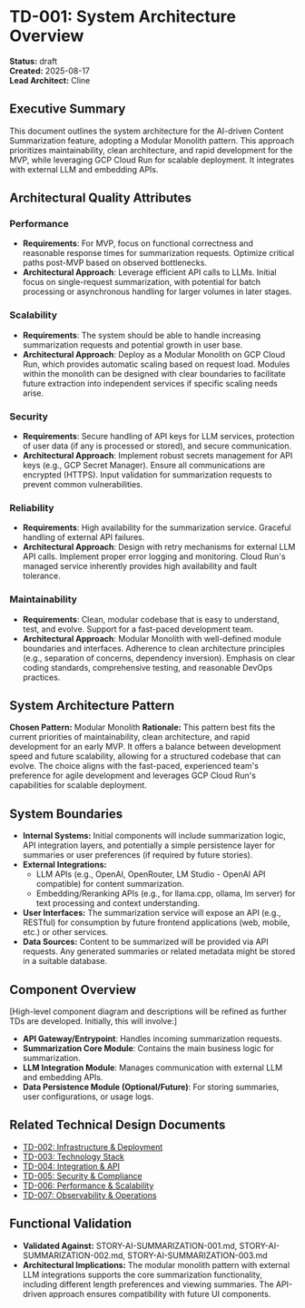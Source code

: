 # TD-001: System Architecture Overview

**Status:** draft  
**Created:** 2025-08-17  
**Lead Architect:** Cline  

## Executive Summary
This document outlines the system architecture for the AI-driven Content Summarization feature, adopting a Modular Monolith pattern. This approach prioritizes maintainability, clean architecture, and rapid development for the MVP, while leveraging GCP Cloud Run for scalable deployment. It integrates with external LLM and embedding APIs.

## Architectural Quality Attributes
### Performance
- **Requirements**: For MVP, focus on functional correctness and reasonable response times for summarization requests. Optimize critical paths post-MVP based on observed bottlenecks.
- **Architectural Approach**: Leverage efficient API calls to LLMs. Initial focus on single-request summarization, with potential for batch processing or asynchronous handling for larger volumes in later stages.
### Scalability  
- **Requirements**: The system should be able to handle increasing summarization requests and potential growth in user base.
- **Architectural Approach**: Deploy as a Modular Monolith on GCP Cloud Run, which provides automatic scaling based on request load. Modules within the monolith can be designed with clear boundaries to facilitate future extraction into independent services if specific scaling needs arise.
### Security
- **Requirements**: Secure handling of API keys for LLM services, protection of user data (if any is processed or stored), and secure communication.
- **Architectural Approach**: Implement robust secrets management for API keys (e.g., GCP Secret Manager). Ensure all communications are encrypted (HTTPS). Input validation for summarization requests to prevent common vulnerabilities.
### Reliability
- **Requirements**: High availability for the summarization service. Graceful handling of external API failures.
- **Architectural Approach**: Design with retry mechanisms for external LLM API calls. Implement proper error logging and monitoring. Cloud Run's managed service inherently provides high availability and fault tolerance.
### Maintainability
- **Requirements**: Clean, modular codebase that is easy to understand, test, and evolve. Support for a fast-paced development team.
- **Architectural Approach**: Modular Monolith with well-defined module boundaries and interfaces. Adherence to clean architecture principles (e.g., separation of concerns, dependency inversion). Emphasis on clear coding standards, comprehensive testing, and reasonable DevOps practices.

## System Architecture Pattern
**Chosen Pattern:** Modular Monolith
**Rationale:** This pattern best fits the current priorities of maintainability, clean architecture, and rapid development for an early MVP. It offers a balance between development speed and future scalability, allowing for a structured codebase that can evolve. The choice aligns with the fast-paced, experienced team's preference for agile development and leverages GCP Cloud Run's capabilities for scalable deployment.

## System Boundaries
- **Internal Systems:** Initial components will include summarization logic, API integration layers, and potentially a simple persistence layer for summaries or user preferences (if required by future stories).
- **External Integrations:**
    - LLM APIs (e.g., OpenAI, OpenRouter, LM Studio - OpenAI API compatible) for content summarization.
    - Embedding/Reranking APIs (e.g., for llama.cpp, ollama, lm server) for text processing and context understanding.
- **User Interfaces:** The summarization service will expose an API (e.g., RESTful) for consumption by future frontend applications (web, mobile, etc.) or other services.
- **Data Sources:** Content to be summarized will be provided via API requests. Any generated summaries or related metadata might be stored in a suitable database.

## Component Overview
[High-level component diagram and descriptions will be refined as further TDs are developed. Initially, this will involve:]
- **API Gateway/Entrypoint**: Handles incoming summarization requests.
- **Summarization Core Module**: Contains the main business logic for summarization.
- **LLM Integration Module**: Manages communication with external LLM and embedding APIs.
- **Data Persistence Module (Optional/Future)**: For storing summaries, user configurations, or usage logs.

## Related Technical Design Documents
- [TD-002: Infrastructure & Deployment](./TD-002.md)
- [TD-003: Technology Stack](./TD-003.md)
- [TD-004: Integration & API](./TD-004.md)
- [TD-005: Security & Compliance](./TD-005.md)
- [TD-006: Performance & Scalability](./TD-006.md)
- [TD-007: Observability & Operations](./TD-007.md)

## Functional Validation
- **Validated Against:** STORY-AI-SUMMARIZATION-001.md, STORY-AI-SUMMARIZATION-002.md, STORY-AI-SUMMARIZATION-003.md
- **Architectural Implications:** The modular monolith pattern with external LLM integrations supports the core summarization functionality, including different length preferences and viewing summaries. The API-driven approach ensures compatibility with future UI components.
